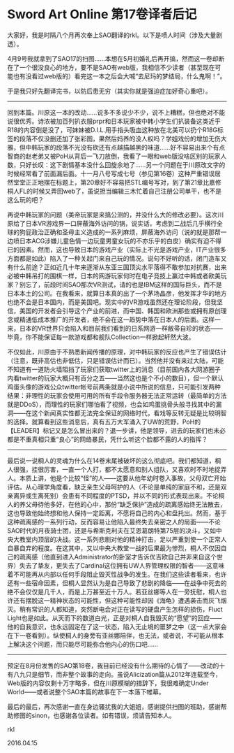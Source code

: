 # Sword Art Online 第17卷译者后记

大家好，我是时隔八个月再次奉上SAO翻译的rkl。以下是喷人时间（涉及大量剧透）。

4月9号我就拿到了SAO17的扫图……本想在5月初婚礼后再开搞，然而这一卷却断在了一个很没良心的地方，要不是SAO有web版，我相信不少读者（甚至现在可能也有没看过web版的）看完这一本之后会大喊“去尼玛的梦结局，什么鬼啊！”。

于是我只好先翻译完书，以防后患无穷（其实你就是强迫症加好奇心重吧）。

***

回到本篇。川原这一本的改动……说多不多说少不少，说不上糟糕，但也绝对不能说很优秀。诗浓被加百列扒衣服prpr和日本玩家被中韩小学生们扒装备这类近乎R18的内容倒是没了，可妹妹被D.I.L.用手指头吸血这种放在北美可以扔个R18G标签的段落不仅没删还加了张彩图，果然后妈养的没人权吗？学姐戏份的增加无伤大雅，但中韩玩家的段落不光没有砍还有点越描越黑的味道……好不容易出来个有点智商的赵老弟又被PoH从背后一飞刀放倒，我看了一眼和web版没啥区别的玩家人数，只好长叹：这下剧情基本没什么回旋余地了……另一个问题在于川原改文字的时候经常看了前面漏后面。十一月八号写成七号（参见第16卷）这种严重错误居然堂堂正正地摆在标题上，第20章好不容易把STL编号写对，到了第21章比嘉修桐人FL的时候又弄回web了，虽说担当编辑三木忙着自己注册公司单干，也不是这么玩的吧？

再说中韩玩家的问题（美帝玩家是来搞公测的，并没什么大的修改必要）。这次川原给了日本VR游戏界一口屏蔽海外访问的锅，说实话，考虑到二战后几乎横行全球的狗屁政治正确和圣母主义造成的一系列麻烦，屏蔽海外访问（说的就是那帮一边喷日本ACG涉嫌儿童色情一边玩童男童女玩的不亦乐乎的白皮）确实有迫不得已的因素。然而，这也导致日本的游戏产业（实际上不光是游戏产业，IT产业很多方面都是如此）陷入了一种关起门来自己玩的情况。说句不好听的话，闭门造车又有什么前途？正如近几十年来逐渐从东亚三国顶尖水平落得不敢参加对抗赛，出来必被中韩吊打的围棋一样，日本的网游玩家何时在电子竞技上赢过中韩或者欧美玩家？别忘了，前段时间SAO那次VR测试，请的也是IBM这样的国际巨头，而不是日本本土的公司。在我看来，就算日本真的出了一个茅场晶彦，他发挥才华的地方也绝不会是日本国内，而是美国吧。现实中的VR游戏虽然还在理论阶段，但我坚信，美国的开发者会引导这个产业的前进，而中国、韩国和欧洲那些或拥有原创理念或精通低成本推广的开发者，绝不会在这一趋势中落在日本人的后面。这样一来，日本的VR世界只会陷入和目前我们看到的日系网游一样敝帚自珍的状态——毕竟，你不能保证每一款游戏都和舰队Collection一样掀起轩然大波。

不仅如此，川原由于不熟悉新闻传播的原理，对中韩玩家的反应也产生了错误估计（注意，既非高估也非低估，只是错误估计而已）。当然他并没有来过大陆，可能不知道有一道防火墙阻挡了玩家们获取twitter上的消息（目前国内各大网游圈子内看twitter的玩家大概只有百分之五——当然这也是个不小的数目），但一个默认鸡蛋头像的游戏公众twitter帐号前两条就是小说中所说的信息，只可能引发两种结果：非理性的玩家会使用可用的所有手段令服务器无法正常运转（最简单的方法就是DDoS），而理性的玩家们哪怕看了视频，也会如鸡蛋挑骨头般寻找其中的漏洞——在这个新闻真实性都无法完全保证的网络时代，看戏等反转无疑是比较明智的选择。就算看到这些消息后，真有五万大军涌入了UW的荒野，PoH的【LEADER】标记又是怎么冒出来的？退一步讲，他是领导，进去的玩家们也未必都是不重真相只重“良心”的网络暴民，凭什么听这个脸都不露的人的指挥？

***

最后说一说桐人的灵魂为什么在14卷末尾被破坏的这么彻底吧。我们都知道，桐人很强，挂很厉害，一直一个人打，都不太愿意和别人组队，又喜欢时不时地捉弄人。本质上讲，他是个比较“怪”的人——这要从他年幼时卷入事故，父母双亡开始评估。从心理学角度看，缺乏亲生父母呵护的人（不论是单纯的家庭不和，还是双亲离异或生离死别）会患有不同程度的PTSD，并以不同的形式表现出来。不论桐人的养父母待他多好，在他的心中，那份“缺乏保护”造成的疏离感始终无法散去，这也导致他始终想和他人保持一定距离，不愿将自己的内心和盘托出。然而，基于这种疏离感的一系列行动，反而容易让他陷入最终失去亲密之人的局面——不论SAO时代的月夜骑士团，还是与希斯克利夫在艾恩葛朗特第75层的决斗，又如中央大教堂内顶层的决战。这一系列悲剧对他的精神打击，足以严重到使一个正常人自暴自弃的程度。在这其中，又以中央大教堂一战的后果最为惨烈，桐人不仅因自己的疏离感（他直到进入Administrator的卧室才告诉优吉欧自己并非来自这个世界）失去了挚友，更失去了Cardinal这位拥有UW人界管理权限的智者——这意味着不可能再从内部以任何手段阻止毁灭性战争的发生。在我们这些读者看来，也许还有一些宿命因素，但桐人显然认为是自己导致了悲剧的降临——在战争中死去的绝不会仅仅是几千人，而是上万甚至近十万人。若亚丝娜等人在一旁抚慰，桐人也许还有摆脱这一精神状态的可能性，但这种可能性却因《海龟》遭遇袭击而灰飞烟灭。稍有常识的人都知道，突然断电会对正在读写的硬盘产生怎样的损伤，Fluct Light也是如此。从天而下的数道白光，正是对桐人自我毁灭的“愿望”的回应——他的自我意识，也永远固定在了这一状态，陷入无止境的噩梦之中（这一点大家会在下一卷看到）。纵使桐人的身旁有亚丝娜陪伴，也无法，或者说，不可能从根本上解决这个问题，而只能尽可能弥合他内心的伤口吧……

***

预定在8月份发售的SAO第18卷，我目前已经没有什么期待的心情了——改动的十有八九只是细节，而非整个故事的走向。虽说Alicization篇从2012年连载至今，Web版的内容仅剩十万字略多，但在川原模糊的措辞下，我很难确定Under World——或者说整个SAO本篇的故事在下一本落下帷幕。

最后的最后，再次感谢一直在身边骚扰我的大姐姐，感谢提供扫图的班助，感谢帮助修图的sinon，也感谢各位读者。如有错误，烦请告知本人。

rkl

2016.04.15
